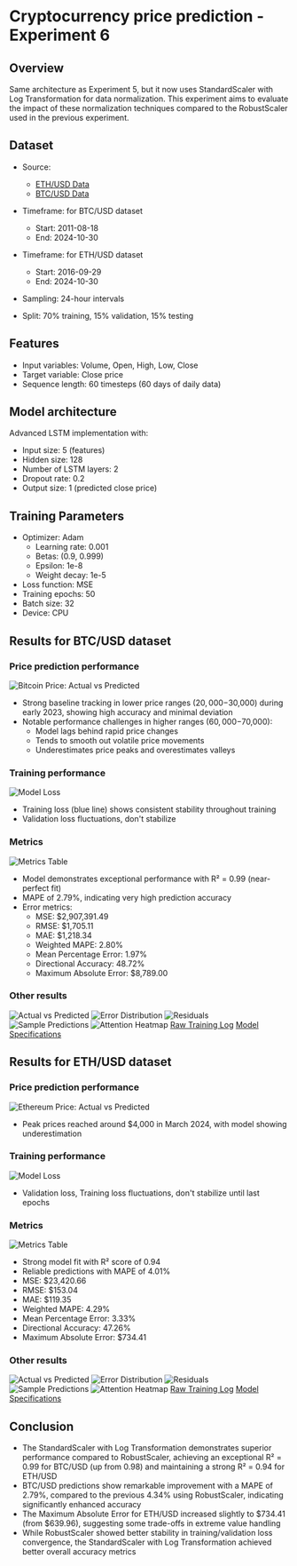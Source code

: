 # Cryptocurrency price prediction - Experiment 6

## Overview

Same architecture as Experiment 5, but it now uses StandardScaler with Log Transformation for data normalization. This experiment aims to evaluate the impact of these normalization techniques compared to the RobustScaler used in the previous experiment.

## Dataset
- Source:
  - [ETH/USD Data](https://www.kaggle.com/datasets/imranbukhari/comprehensive-ethusd-1m-data)
  - [BTC/USD Data](https://www.kaggle.com/datasets/imranbukhari/comprehensive-btcusd-1m-data)

- Timeframe: for BTC/USD dataset
  - Start: 2011-08-18
  - End: 2024-10-30
- Timeframe: for ETH/USD dataset
  - Start: 2016-09-29
  - End: 2024-10-30
- Sampling: 24-hour intervals
- Split: 70% training, 15% validation, 15% testing

## Features
- Input variables: Volume, Open, High, Low, Close
- Target variable: Close price
- Sequence length: 60 timesteps (60 days of daily data)

## Model architecture
Advanced LSTM implementation with:
- Input size: 5 (features)
- Hidden size: 128
- Number of LSTM layers: 2
- Dropout rate: 0.2
- Output size: 1 (predicted close price)

## Training Parameters
- Optimizer: Adam
  - Learning rate: 0.001
  - Betas: (0.9, 0.999)
  - Epsilon: 1e-8
  - Weight decay: 1e-5
- Loss function: MSE
- Training epochs: 50
- Batch size: 32
- Device: CPU

## Results for BTC/USD dataset

### Price prediction performance
![Bitcoin Price: Actual vs Predicted](results/btc/time_series.png)

- Strong baseline tracking in lower price ranges ($20,000-$30,000) during early 2023, showing high accuracy and minimal deviation
- Notable performance challenges in higher ranges ($60,000-$70,000):
  - Model lags behind rapid price changes
  - Tends to smooth out volatile price movements
  - Underestimates price peaks and overestimates valleys

### Training performance
![Model Loss](results/btc/training_history.png)

- Training loss (blue line) shows consistent stability throughout training
- Validation loss fluctuations, don't stabilize

### Metrics
![Metrics Table](results/btc/metrics_table.png)

- Model demonstrates exceptional performance with R² = 0.99 (near-perfect fit)
- MAPE of 2.79%, indicating very high prediction accuracy
- Error metrics:
  - MSE: $2,907,391.49
  - RMSE: $1,705.11
  - MAE: $1,218.34
  - Weighted MAPE: 2.80%
  - Mean Percentage Error: 1.97%
  - Directional Accuracy: 48.72%
  - Maximum Absolute Error: $8,789.00

### Other results
![Actual vs Predicted](results/btc/actual_vs_predicted.png)
![Error Distribution](results/btc/error_distribution.png)
![Residuals](results/btc/residuals.png)
![Sample Predictions](results/btc/sample_predictions.png)
![Attention Heatmap](results/btc/attention_heatmap.png)
[Raw Training Log](results/btc/training.log)
[Model Specifications](results/btc/model_specifications.txt)

## Results for ETH/USD dataset

### Price prediction performance
![Ethereum Price: Actual vs Predicted](results/eth/time_series.png)

- Peak prices reached around $4,000 in March 2024, with model showing underestimation

### Training performance
![Model Loss](results/eth/training_history.png)

- Validation loss, Training loss fluctuations, don't stabilize until last epochs


### Metrics
![Metrics Table](results/eth/metrics_table.png)

- Strong model fit with R² score of 0.94
- Reliable predictions with MAPE of 4.01%
- MSE: $23,420.66
- RMSE: $153.04
- MAE: $119.35
- Weighted MAPE: 4.29%
- Mean Percentage Error: 3.33%
- Directional Accuracy: 47.26%
- Maximum Absolute Error: $734.41

### Other results
![Actual vs Predicted](results/eth/actual_vs_predicted.png)
![Error Distribution](results/eth/error_distribution.png)
![Residuals](results/eth/residuals.png)
![Sample Predictions](results/eth/sample_predictions.png)
![Attention Heatmap](results/eth/attention_heatmap.png)
[Raw Training Log](results/eth/training.log)
[Model Specifications](results/eth/model_specifications.txt)

## Conclusion

- The StandardScaler with Log Transformation demonstrates superior performance compared to RobustScaler, achieving an exceptional R² = 0.99 for BTC/USD (up from 0.98) and maintaining a strong R² = 0.94 for ETH/USD
- BTC/USD predictions show remarkable improvement with a MAPE of 2.79%, compared to the previous 4.34% using RobustScaler, indicating significantly enhanced accuracy
- The Maximum Absolute Error for ETH/USD increased slightly to $734.41 (from $639.96), suggesting some trade-offs in extreme value handling
- While RobustScaler showed better stability in training/validation loss convergence, the StandardScaler with Log Transformation achieved better overall accuracy metrics